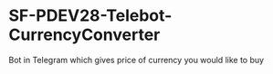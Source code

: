 # SF-PDEV28-Telebot-CurrencyConverter
Bot in Telegram which gives price of currency you would like to buy
